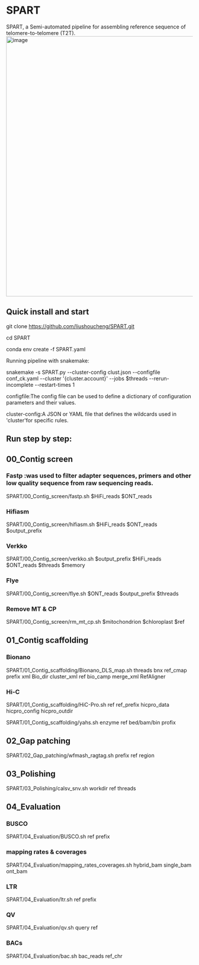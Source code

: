# SPART
SPART, a Semi-automated pipeline for assembling reference sequence of telomere-to-telomere (T2T). 
<img width="703" alt="image" src="https://github.com/liushoucheng/SPART/assets/50602960/254b12f0-f3c7-4201-b9d2-f4a49876dd66">

## Quick install and start
git clone https://github.com/liushoucheng/SPART.git

cd SPART

conda env create -f SPART.yaml

Running pipeline with snakemake:

snakemake -s SPART.py --cluster-config clust.json --configfile conf_ck.yaml --cluster '{cluster.account}' --jobs $threads --rerun-incomplete --restart-times 1

configfile:The config file can be used to define a dictionary of configuration parameters and their values.

cluster-config:A JSON or YAML file that defines the wildcards used in 'cluster'for specific rules.

## Run step by step:

## 00_Contig screen
### Fastp :was used to filter adapter sequences, primers and other low quality sequence from raw sequencing reads.
SPART/00_Contig_screen/fastp.sh $HiFi_reads $ONT_reads
### Hifiasm
SPART/00_Contig_screen/hifiasm.sh $HiFi_reads $ONT_reads $output_prefix
### Verkko
SPART/00_Contig_screen/verkko.sh $output_prefix $HiFi_reads $ONT_reads $threads $memory
### Flye
SPART/00_Contig_screen/flye.sh $ONT_reads $output_prefix $threads
### Remove MT & CP
SPART/00_Contig_screen/rm_mt_cp.sh $mitochondrion $chloroplast $ref
## 01_Contig scaffolding
### Bionano
SPART/01_Contig_scaffolding/Bionano_DLS_map.sh threads bnx ref_cmap prefix xml Bio_dir cluster_xml ref bio_camp merge_xml RefAligner
### Hi-C
SPART/01_Contig_scaffolding/HiC-Pro.sh ref ref_prefix hicpro_data hicpro_config hicpro_outdir

SPART/01_Contig_scaffolding/yahs.sh enzyme ref bed/bam/bin profix
## 02_Gap patching
SPART/02_Gap_patching/wfmash_ragtag.sh prefix ref region
## 03_Polishing
SPART/03_Polishing/calsv_snv.sh workdir ref threads
## 04_Evaluation
### BUSCO
SPART/04_Evaluation/BUSCO.sh ref prefix
### mapping rates & coverages
SPART/04_Evaluation/mapping_rates_coverages.sh hybrid_bam single_bam ont_bam
### LTR
SPART/04_Evaluation/ltr.sh ref prefix
### QV
SPART/04_Evaluation/qv.sh query ref
### BACs
SPART/04_Evaluation/bac.sh bac_reads ref_chr
